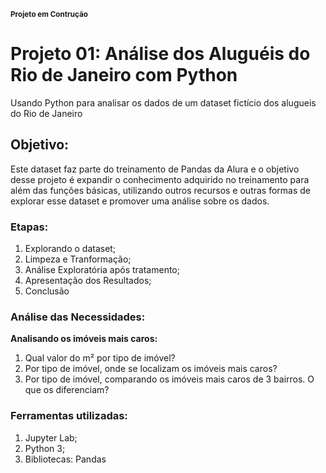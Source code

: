 <sub><b> Projeto em Contrução</b></sub>

# Projeto 01: Análise dos Aluguéis do Rio de Janeiro com Python
Usando Python para analisar os dados de um dataset fictício dos alugueis do Rio de Janeiro
 
 ## Objetivo:
 Este dataset faz parte do treinamento de Pandas da Alura e o objetivo desse projeto é expandir o conhecimento adquirido no treinamento para além das funções básicas, utilizando outros recursos e outras formas de explorar esse dataset e promover uma análise sobre os dados.
 
 ### Etapas:
 1. Explorando o dataset;
 2. Limpeza e Tranformação;
 3. Análise Exploratória após tratamento;
 4. Apresentação dos Resultados;
 5. Conclusão
 
 ### Análise das Necessidades:
<b>Analisando os imóveis mais caros:</b>
1. Qual valor do m² por tipo de imóvel?
2. Por tipo de imóvel, onde se localizam os imóveis mais caros?
3. Por tipo de imóvel, comparando os imóveis mais caros de 3 bairros. O que os diferenciam?
 
 ### Ferramentas utilizadas:
 1. Jupyter Lab;
 2. Python 3;
 3. Bibliotecas: Pandas
